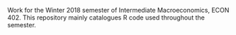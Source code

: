 Work for the Winter 2018 semester of Intermediate Macroeconomics, ECON 402.
This repository mainly catalogues R code used throughout the semester.